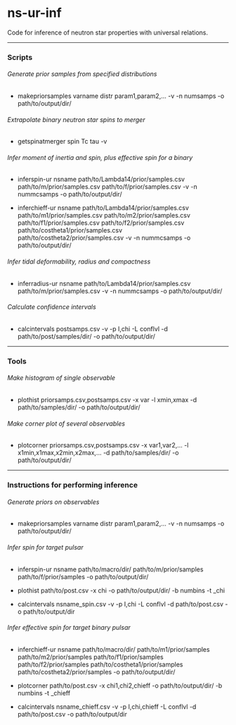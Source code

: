 # ns-ur-inf
Code for inference of neutron star properties with universal relations.

---

### Scripts

###### Generate prior samples from specified distributions

* makepriorsamples varname distr param1,param2,... -v -n numsamps -o path/to/output/dir/

###### Extrapolate binary neutron star spins to merger

* getspinatmerger spin Tc tau -v

###### Infer moment of inertia and spin, plus effective spin for a binary

* inferspin-ur nsname path/to/Lambda14/prior/samples.csv path/to/m/prior/samples.csv path/to/f/prior/samples.csv -v -n nummcsamps -o path/to/output/dir/

* inferchieff-ur nsname path/to/Lambda14/prior/samples.csv path/to/m1/prior/samples.csv path/to/m2/prior/samples.csv path/to/f1/prior/samples.csv path/to/f2/prior/samples.csv path/to/costheta1/prior/samples.csv path/to/costheta2/prior/samples.csv -v -n nummcsamps -o path/to/output/dir/

###### Infer tidal deformability, radius and compactness

* inferradius-ur nsname path/to/Lambda14/prior/samples.csv path/to/m/prior/samples.csv -v -n nummcsamps -o path/to/output/dir/

###### Calculate confidence intervals

* calcintervals postsamps.csv -v -p I,chi -L conflvl -d path/to/post/samples/dir/ -o path/to/output/dir/

---

### Tools

###### Make histogram of single observable

* plothist priorsamps.csv,postsamps.csv -x var -l xmin,xmax -d path/to/samples/dir/ -o path/to/output/dir/

###### Make corner plot of several observables

* plotcorner priorsamps.csv,postsamps.csv -x var1,var2,... -l x1min,x1max,x2min,x2max,... -d path/to/samples/dir/ -o path/to/output/dir/

---

### Instructions for performing inference

###### Generate priors on observables

* makepriorsamples varname distr param1,param2,... -v -n numsamps -o path/to/output/dir/

###### Infer spin for target pulsar

* inferspin-ur nsname path/to/macro/dir/ path/to/m/prior/samples path/to/f/prior/samples -o path/to/output/dir/

* plothist path/to/post.csv -x chi -o path/to/output/dir/ -b numbins -t _chi

* calcintervals nsname_spin.csv -v -p I,chi -L conflvl -d path/to/post.csv -o path/to/output/dir

###### Infer effective spin for target binary pulsar

* inferchieff-ur nsname path/to/macro/dir/ path/to/m1/prior/samples path/to/m2/prior/samples path/to/f1/prior/samples path/to/f2/prior/samples path/to/costheta1/prior/samples path/to/costheta2/prior/samples -o path/to/output/dir/

* plotcorner path/to/post.csv -x chi1,chi2,chieff -o path/to/output/dir/ -b numbins -t _chieff

* calcintervals nsname_chieff.csv -v -p I,chi,chieff -L conflvl -d path/to/post.csv -o path/to/output/dir

